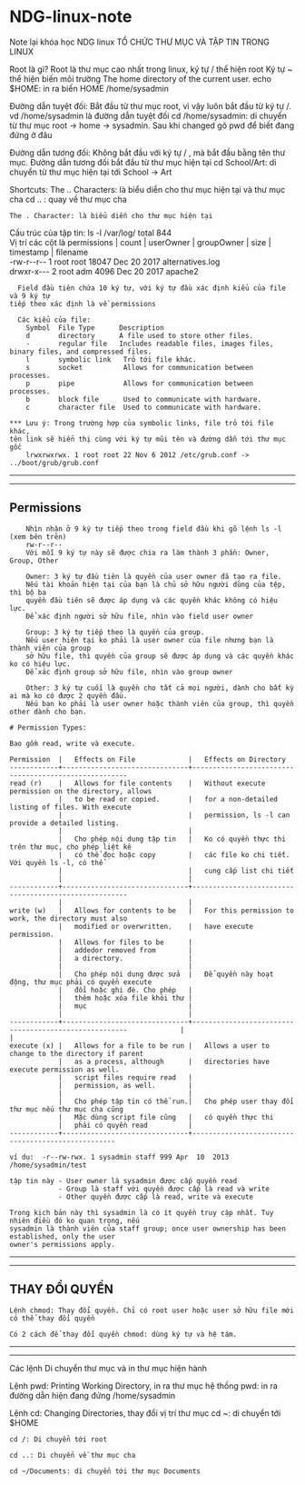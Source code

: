 # NDG-linux-note
Note lại khóa học NDG linux
		TỔ CHỨC THƯ MỤC VÀ TẬP TIN TRONG LINUX	

Root là gì? 
	Root là thư mục cao nhất trong linux, ký tự / thể hiện root
	Ký tự ~ thể hiện biến môi trường The home directory of the current user.
		echo $HOME: in ra biến HOME
		/home/sysadmin

Đường dẫn tuyệt đối:
	Bắt đầu từ thư mục root, vì vậy luôn bắt đầu từ ký tự /. vd /home/sysadmin là đường dẫn tuyệt đối
		cd /home/sysadmin: di chuyển từ thư mục root -> home -> sysadmin. 
		Sau khi changed gõ pwd để biết đang đứng ở đâu

Đường dẫn tương đối:
	Không bắt đầu với ký tự / , mà bắt đầu bằng tên thư mục. 
	Đường dẫn tương đối bắt đầu từ thư mục hiện tại
		cd School/Art: di chuyển từ thư mục hiện tại tới School -> Art

Shortcuts:
	The .. Characters: là biểu diễn cho thư mục hiện tại và thư mục cha
		cd .. : quay về thư mục cha

	The . Character: là biểu diễn cho thư mục hiện tại

Cấu trúc của tập tin:
	ls -l /var/log/
		total 844  
		Vị trí các cột là 
		permissions | count | userOwner | groupOwner | size | timestamp | filename                                                                   
		-rw-r--r-- 1 root   root  18047 Dec 20  2017 alternatives.log                   
		drwxr-x--- 2 root   adm    4096 Dec 20  2017 apache2  

	  Field đầu tiên chứa 10 ký tự, với ký tự đầu xác định kiểu của file và 9 ký tự
	tiếp theo xác định là về permissions
	  
	  Các kiểu của file:
		Symbol	File Type	   Description
		d	    directory	   A file used to store other files.
		-	    regular file   Includes readable files, images files, binary files, and compressed files.
		l	    symbolic link	Trỏ tới file khác.
		s	    socket	        Allows for communication between processes.
		p	    pipe	        Allows for communication between processes.
		b	    block file	    Used to communicate with hardware.
		c	    character file	Used to communicate with hardware.

	*** Lưu ý: Trong trường hợp của symbolic links, file trỏ tới file khác, 
	tên link sẽ hiển thị cùng với ký tự mũi tên và đường dẫn tới thư mục gốc
		lrwxrwxrwx. 1 root root 22 Nov 6 2012 /etc/grub.conf -> ../boot/grub/grub.conf

--------------------------------------------------------------------------
--------------------------------------------------------------------------

## Permissions
		Nhìn nhận ở 9 ký tự tiếp theo trong field đầu khi gõ lệnh ls -l (xem bên trên)
		rw-r--r--
		Với mỗi 9 ký tự này sẽ được chia ra làm thành 3 phần: Owner, Group, Other

		Owner: 3 ký tự đầu tiên là quyền của user owner đã tạo ra file. 
		Nếu tài khoản hiện tại của bạn là chủ sở hữu người dùng của tệp, thì bộ ba 
		quyền đầu tiên sẽ được áp dụng và các quyền khác không có hiệu lực. 
		Để xác định người sở hữu file, nhìn vào field user owner

		Group: 3 ký tự tiếp theo là quyền của group. 
		Nếu user hiện tại ko phải là user owner của file nhưng bạn là thành viên của group 
		sở hữu file, thì quyền của group sẽ được áp dụng và các quyền khác ko có hiệu lực.
		Để xác định group sở hữu file, nhìn vào group owner

		Other: 3 ký tự cuối là quyền cho tất cả mọi người, dành cho bất kỳ ai mà ko có được 2 quyền đầu. 
		Nếu bạn ko phải là user owner hoặc thành viên của group, thì quyền other dành cho bạn.

	# Permission Types:

	Bao gồm read, write và execute. 

	Permission	|	Effects on File				|	Effects on Directory
	------------+-------------------------------+------------------------------------------------------
	read (r)	|	Allows for file contents 	|	Without execute permission on the directory, allows 
				|	to be read or copied.		|	for a non-detailed listing of files. With execute 
				|								|	permission, ls -l can provide a detailed listing.
				|								|
				|	Cho phép nội dung tập tin 	|	Ko có quyền thực thi trên thư mục, cho phép liệt kê
				|	có thể đọc hoặc copy		|	các file ko chi tiết. Với quyền ls -l, có thể 
				|								|	cung cấp list chi tiết
				|								|
	------------+-------------------------------+------------------------------------------------------
				|								|
	write (w)	|	Allows for contents to be 	|	For this permission to work, the directory must also 
				|	modified or overwritten. 	|	have execute permission.
				|	Allows for files to be 		|	
				|	addedor removed from 		|
				|	a directory.				|									
				|								|	
				|	Cho phép nội dung được sửa	|	Để quyền này hoạt động, thư mục phải có quyền execute
				|	đổi hoặc ghi đè. Cho phép	|
				|	thêm hoặc xóa file khỏi thư |
				|	mục							|	
				|								|
	------------+-------------------------------+------------------------------------------------------				|								|
	execute (x)	|	Allows for a file to be run |	Allows a user to change to the directory if parent 
				|	as a process, although 		|	directories have execute permission as well.
				|	script files require read 	|
				|	permission, as well.		|
				|								|
				|	Cho phép tập tin có thể run.|	Cho phép user thay đổi thư mục nếu thư mục cha cũng 
				|	Mặc dùng script file cũng	|	có quyền thực thi
				|	phải có quyền read 			|							
	------------+-------------------------------+---------------------------------------------------	

	ví dụ:  -r--rw-rwx. 1 sysadmin staff 999 Apr  10  2013 /home/sysadmin/test

	tập tin này - User owner là sysadmin được cấp quyền read
				- Group là staff với quyền được cấp là read và write
				- Other quyền được cấp là read, write và execute

	Trong kịch bản này thì sysadmin là có ít quyền truy cập nhất. Tuy nhiên điều đó ko quan trọng, nếu
	sysadmin là thành viên của staff group; once user ownership has been established, only the user
	owner's permissions apply.

--------------------------------------------------------------------------
--------------------------------------------------------------------------

## THAY ĐỔI QUYỀN
	Lệnh chmod: Thay đổi quyền. Chỉ có root user hoặc user sở hữu file mới có thể thay đổi quyền
	
	Có 2 cách để thay đổi quyền chmod: dùng ký tự và hệ tám.




--------------------------------------------------------------------------
--------------------------------------------------------------------------

Các lệnh Di chuyển thư mục và in thư mục hiện hành

Lệnh pwd: Printing Working Directory, in ra thư mục hệ thống 
	pwd: in ra đường dẫn hiện đang đứng
	/home/sysadmin
	
Lệnh cd: Changing Directories, thay đổi vị trí thư mục
	cd ~: di chuyển tới $HOME

	cd /: Di chuyển tới root

	cd ..: Di chuyển về thư mục cha

	cd ~/Documents: di chuyển tới thư mục Documents
